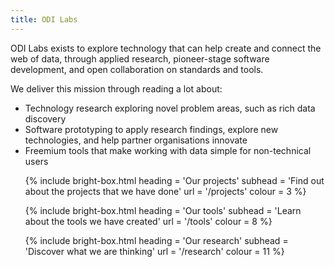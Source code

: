 ```yaml
---
title: ODI Labs
---
```


ODI Labs exists to explore technology that can help create and connect the web of data, through applied research, pioneer-stage software development, and open collaboration on standards and tools.

We deliver this mission through reading a lot about:

  * Technology research exploring novel problem areas, such as rich data discovery
  * Software prototyping to apply research findings, explore new technologies, and help partner organisations innovate
  * Freemium tools that make working with data simple for non-technical users

<ul class='grid'>
  {% include bright-box.html
    heading = 'Our projects'
    subhead = 'Find out about the projects that we have done'
    url = '/projects'
    colour = 3
  %}

  {% include bright-box.html
    heading = 'Our tools'
    subhead = 'Learn about the tools we have created'
    url = '/tools'
    colour = 8
  %}

  {% include bright-box.html
    heading = 'Our research'
    subhead = 'Discover what we are thinking'
    url = '/research'
    colour = 11
  %}
</ul>
